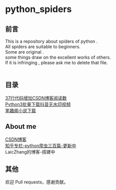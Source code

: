 # python_spiders
## 前言
This is a repository about spiders of python . 
<br>
All spiders are suitable to beginners.
<br>
Some are original . 
<br>
some things draw on the excellent works of others.
<br>
If it is infringing , please ask me to delete that file.
<br>
<br>


## 目录 
[37行代码增加CSDN博客阅读数](https://github.com/LaicZhang/python_spiders/blob/master/add_CSDN_read)
<br>
[Python3批量下载抖音无水印视频](https://github.com/LaicZhang/python_spiders/blob/master/douyin_download.py)
<br>
[笔趣阁小说下载](https://github.com/LaicZhang/python_spiders/blob/master/biquge.py)





## About me
[CSDN博客](https://blog.csdn.net/qq_44621510)
<br>
[知乎专栏-python爬虫三百篇-更新中](https://zhuanlan.zhihu.com/c_1117459054397693952)
<br>
LaicZhang的博客-搭建中
## 其他
欢迎 Pull requests，感谢贡献。
